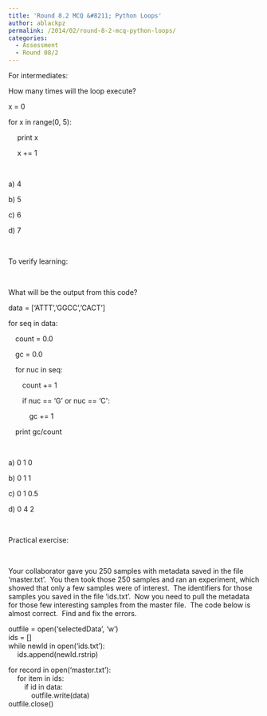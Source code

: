 ```yaml
---
title: 'Round 8.2 MCQ &#8211; Python Loops'
author: ablackpz
permalink: /2014/02/round-8-2-mcq-python-loops/
categories:
  - Assessment
  - Round 08/2
---
```

For intermediates:

How many times will the loop execute?

x = 0

for x in range(0, 5):

&emsp; print x

&emsp; x += 1

&nbsp;

a) 4

b) 5

c) 6

d) 7

&nbsp;

To verify learning:

&nbsp;

What will be the output from this code?

data = [&#8216;ATTT&#8217;,&#8217;GGCC&#8217;,&#8217;CACT&#8217;]

for seq in data:

&emsp;count = 0.0

&emsp;gc = 0.0

&emsp;for nuc in seq:

&emsp;&emsp;count += 1

&emsp;&emsp;if nuc == &#8216;G&#8217; or nuc == &#8216;C':

&emsp;&emsp;&emsp;gc += 1

&emsp;print gc/count

&nbsp;

a) 0 1 0

b) 0 1 1

c) 0 1 0.5

d) 0 4 2

&nbsp;

Practical exercise:

&nbsp;

Your collaborator gave you 250 samples with metadata saved in the file &#8216;master.txt&#8217;.  You then took those 250 samples and ran an experiment, which showed that only a few samples were of interest.  The identifiers for those samples you saved in the file &#8216;ids.txt&#8217;.  Now you need to pull the metadata for those few interesting samples from the master file.  The code below is almost correct.  Find and fix the errors.

outfile = open(&#8216;selectedData&#8217;, &#8216;w&#8217;)  
ids = []  
while newId in open(&#8216;ids.txt&#8217;):  
&emsp; ids.append(newId.rstrip)

for record in open(&#8216;master.txt&#8217;):  
&emsp; for item in ids:  
&emsp;&emsp; if id in data:  
&emsp;&emsp;&emsp; outfile.write(data)  
outfile.close()

&nbsp;

&nbsp;
